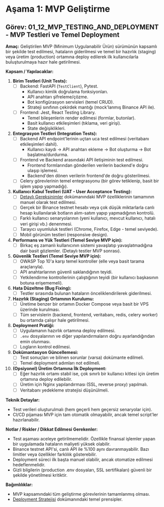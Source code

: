 # Aşama 1: MVP Geliştirme

## Görev: 01_12_MVP_TESTING_AND_DEPLOYMENT - MVP Testleri ve Temel Deployment

**Amaç:** Geliştirilen MVP (Minimum Uygulanabilir Ürün) sürümünün kapsamlı bir şekilde test edilmesi, hataların giderilmesi ve temel bir hazırlık (staging) veya üretim (production) ortamına deploy edilerek ilk kullanıcılarla buluşturulmaya hazır hale getirilmesi.

**Kapsam / Yapılacaklar:**

1. **Birim Testleri (Unit Tests):**
    - [ ] Backend: FastAPI (`TestClient`), Pytest.
        - Kullanıcı kimlik doğrulama fonksiyonları.
        - API anahtarı şifreleme/çözme.
        - Bot konfigürasyon servisleri (temel CRUD).
        - Strateji sınıfının çekirdek mantığı (mock'lanmış Binance API ile).
    - [ ] Frontend: Jest, React Testing Library.
        - Temel bileşenlerin render edilmesi (formlar, butonlar).
        - Basit kullanıcı etkileşimleri (tıklama, veri girişi).
        - State değişiklikleri.
2. **Entegrasyon Testleri (Integration Tests):**
    - [ ] Backend API endpoint'lerinin uçtan uca test edilmesi (veritabanı etkileşimleri dahil).
        - Kullanıcı kaydı -> API anahtarı ekleme -> Bot oluşturma -> Bot başlatma/durdurma.
    - [ ] Frontend ve Backend arasındaki API iletişiminin test edilmesi.
        - Frontend formlarından gönderilen verilerin backend'e doğru ulaşıp işlemesi.
        - Backend'den dönen verilerin frontend'de doğru gösterilmesi.
    - [ ] Celery görevlerinin temel entegrasyonu (bir görev tetiklenip, basit bir işlem yapıp yapmadığı).
3. **Kullanıcı Kabul Testleri (UAT - User Acceptance Testing):**
    - [ ] [Detaylı Gereksinimler](../00_PLANNING_AND_SETUP/00_01_DETAILED_REQUIREMENTS.md) dokümanındaki MVP özelliklerinin tamamının manuel olarak test edilmesi.
    - [ ] Gerçek bir Binance testnet hesabı veya çok düşük miktarlarla canlı hesap kullanılarak botların alım-satım yapıp yapmadığının kontrolü.
    - [ ] Farklı kullanıcı senaryolarının (yeni kullanıcı, mevcut kullanıcı, hatalı veri girişi vb.) denenmesi.
    - [ ] Tarayıcı uyumluluk testleri (Chrome, Firefox, Edge - temel seviyede).
    - [ ] Mobil görünüm testleri (responsive design).
4. **Performans ve Yük Testleri (Temel Seviye MVP için):**
    - [ ] Birkaç eş zamanlı kullanıcının sistemi yavaşlatıp yavaşlatmadığına dair basit gözlemler. (Detaylı testler MVP sonrası).
5. **Güvenlik Testleri (Temel Seviye MVP için):**
    - [ ] OWASP Top 10'a karşı temel kontroller (elle veya basit tarama araçlarıyla).
    - [ ] API anahtarlarının güvenli saklandığının teyidi.
    - [ ] Yetkilendirme kontrollerinin çalıştığının teyidi (bir kullanıcı başkasının botuna erişememeli).
6. **Hata Düzeltme (Bug Fixing):**
    - [ ] Testler sırasında bulunan hataların önceliklendirilerek giderilmesi.
7. **Hazırlık (Staging) Ortamının Kurulumu:**
    - [ ] Üretime benzer bir ortamın Docker Compose veya basit bir VPS üzerinde kurulması.
    - [ ] Tüm servislerin (backend, frontend, veritabanı, redis, celery worker) bu ortamda çalışır hale getirilmesi.
8. **Deployment Pratiği:**
    - [ ] Uygulamanın hazırlık ortamına deploy edilmesi.
    - [ ] `.env` dosyalarının ve diğer yapılandırmaların doğru ayarlandığından emin olunması.
    - [ ] Logların kontrol edilmesi.
9. **Dokümantasyon Güncellemesi:**
    - [ ] Test sonuçları ve bilinen sorunlar (varsa) dokümante edilmeli.
    - [ ] Temel deployment adımları not edilmeli.
10. **(Opsiyonel) Üretim Ortamına İlk Deployment:**
    - [ ] Eğer hazırlık ortamı stabil ise, çok sınırlı bir kullanıcı kitlesi için üretim ortamına deploy edilebilir.
    - [ ] Üretim için Nginx yapılandırması (SSL, reverse proxy) yapılmalı.
    - [ ] Veritabanı yedekleme stratejisi düşünülmeli.

**Teknik Detaylar:**
- Test verileri oluşturulmalı (hem geçerli hem geçersiz senaryolar için).
- CI/CD pijaması MVP için tam otomatik olmayabilir, ancak temel script'ler hazırlanabilir.

**Notlar / Riskler / Dikkat Edilmesi Gerekenler:**
- Test aşaması aceleye getirilmemelidir. Özellikle finansal işlemler yapan bir uygulamada hataların maliyeti yüksek olabilir.
- Binance testnet API'si, canlı API ile %100 aynı davranmayabilir. Bazı limitler veya özellikler farklılık gösterebilir.
- Deployment süreci ilk başta manuel olabilir, ancak otomatize edilmesi hedeflenmelidir.
- Gizli bilgilerin (production .env dosyaları, SSL sertifikaları) güvenli bir şekilde yönetilmesi kritiktir.

**Bağımlılıklar:**
- MVP kapsamındaki tüm geliştirme görevlerinin tamamlanmış olması.
- [Deployment Stratejisi](../DEPLOYMENT_STRATEGY.md) dokümanındaki temel prensipler.